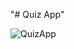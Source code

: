 "# Quiz App" 

![QuizApp](https://user-images.githubusercontent.com/37772050/109389585-1d7daa80-7933-11eb-9443-8888285d379e.PNG)
